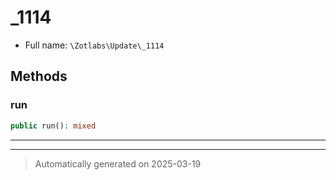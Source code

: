 
# _1114





* Full name: `\Zotlabs\Update\_1114`




## Methods


### run



```php
public run(): mixed
```












***


***
> Automatically generated on 2025-03-19
